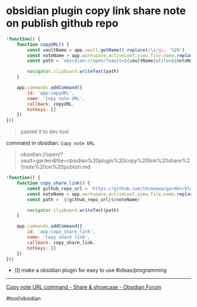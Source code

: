 # obsidian plugin copy link share note on publish github repo

```js
!function() {
	function copyURL() {
		const vaultName = app.vault.getName().replace(/\s/gi, '%20')
		const noteName = app.workspace.activeLeaf.view.file.name.replace(/\s/gi, '%20')
		const path = `obsidian://open/?vault=${vaultName}&file=${noteName}`

        navigator.clipboard.writeText(path)
	}

	app.commands.addCommand({
	    id: 'app:copyURL',
	    name: 'Copy note URL',
	    callback: copyURL,
	    hotkeys: []
	})
}()
```
> pasted it to dev tool

command in obsidian: `Copy note URL`

> obsidian://open/?vault=garden&file=obsidian%20plugin%20copy%20link%20share%20note%20on%20publish.md

```js
!function() {
	function copy_share_link() {
		const github_repo_url = 'https://github.com/thuanowa/garden/blob/main/'
		const noteName = app.workspace.activeLeaf.view.file.name.replace(/\s/gi, '%20')
		const path = `${github_repo_url}${noteName}`

        navigator.clipboard.writeText(path)
	}

	app.commands.addCommand({
	    id: 'app:copy_share_link',
	    name: 'Copy share link',
	    callback: copy_share_link,
	    hotkeys: []
	})
}()
```

- [I] make a obsidian plugin for easy to use #ideas/programming 


---
[Copy note URL command - Share & showcase - Obsidian Forum](https://forum.obsidian.md/t/copy-note-url-command/6696)

#tool/obsidian 